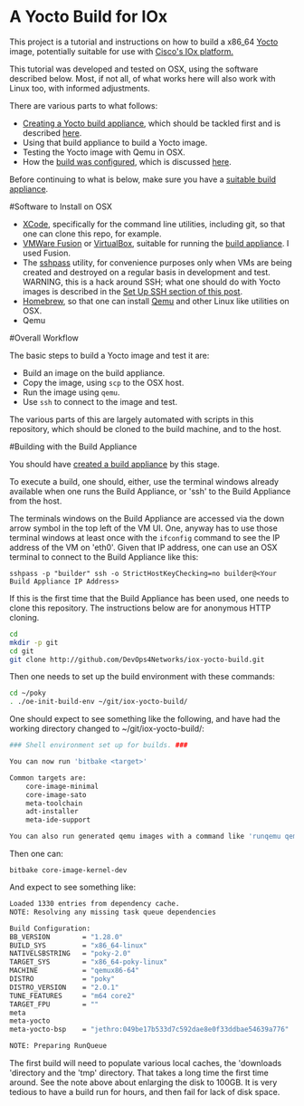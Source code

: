 # A Yocto Build for IOx

This project is a tutorial and instructions on how to build a x86_64 [Yocto](http://www.yoctoproject.org) image, potentially suitable for use with [Cisco's IOx platform.](https://communities.cisco.com/community/developer/iox)

This tutorial was developed and tested on OSX, using the software described below. Most, if not all, of what works here will also work with Linux too, with informed adjustments.

There are various parts to what follows:

 - [Creating a Yocto build appliance](CreatingBuildAppliance.md), which should be tackled first and
 is described [here](CreatingBuildAppliance.md).
 - Using that build appliance to build a Yocto image.
 - Testing the Yocto image with Qemu in OSX.
 - How the [build was configured](BuildConfiguration.md), which is discussed [here](BuildConfiguration.md).

Before continuing to what is below, make sure you have a [suitable
build appliance](CreatingBuildAppliance.md).

#Software to Install on OSX

 - [XCode](https://developer.apple.com/xcode/), specifically for the command line utilities, including git, so that one can clone this repo, for example.
 - [VMWare Fusion](http://store.vmware.com/store/vmwde/en_IE/pd/productID.323416600) or [VirtualBox](https://www.virtualbox.org), suitable for running the [build appliance](CreatingBuildAppliance.md). I used Fusion.
 - The [sshpass](http://sourceforge.net/projects/sshpass/) utility, for convenience purposes only when VMs are being created and destroyed on a regular basis in development and test. WARNING, this is a hack around SSH; what one should do with Yocto images is described in the [Set Up SSH section of this post](https://maniacbug.wordpress.com/2012/08/03/yocto/).
 - [Homebrew](http://brew.sh), so that one can install
   [Qemu](http://wiki.qemu.org/Main_Page) and other Linux like
   utilities on OSX.
 - Qemu   

#Overall Workflow

The basic steps to build a Yocto image and test it are:

 - Build an image on the build appliance.
 - Copy the image, using `scp` to the OSX host.
 - Run the image using `qemu`.
 - Use `ssh` to connect to the image and test.
 
The various parts of this are largely automated with scripts in this repository, which should be cloned to the build machine, and to the host.

#Building with the Build Appliance

You should have [created a build appliance](CreatingBuildAppliance.md) by this stage.

To execute a build, one should, either, use the terminal windows already available when one runs the Build Appliance, or 'ssh' to the Build Appliance from the host.

The terminals windows on the Build Appliance are accessed via the down arrow symbol in the top left of the VM UI. One, anyway has to use those terminal windows at least once with the `ifconfig` command to see the IP address of the VM on 'eth0'. Given that IP address, one can use an OSX terminal to connect to the Build Appliance like this:

`sshpass -p "builder" ssh -o StrictHostKeyChecking=no builder@<Your Build Appliance IP Address>`

If this is the first time that the Build Appliance has been used, one needs to clone this repository. The instructions below are for anonymous HTTP cloning.

```bash
cd
mkdir -p git
cd git
git clone http://github.com/DevOps4Networks/iox-yocto-build.git
```

Then one needs to set up the build environment with these commands:

```bash
cd ~/poky
. ./oe-init-build-env ~/git/iox-yocto-build/
```

One should expect to see something like the following, and have had the working directory changed to ~/git/iox-yocto-build/:

```bash
### Shell environment set up for builds. ###

You can now run 'bitbake <target>'

Common targets are:
    core-image-minimal
    core-image-sato
    meta-toolchain
    adt-installer
    meta-ide-support

You can also run generated qemu images with a command like 'runqemu qemux86'
```

Then one can:

`bitbake core-image-kernel-dev`

And expect to see something like:

```bash
Loaded 1330 entries from dependency cache.
NOTE: Resolving any missing task queue dependencies

Build Configuration:
BB_VERSION        = "1.28.0"
BUILD_SYS         = "x86_64-linux"
NATIVELSBSTRING   = "poky-2.0"
TARGET_SYS        = "x86_64-poky-linux"
MACHINE           = "qemux86-64"
DISTRO            = "poky"
DISTRO_VERSION    = "2.0.1"
TUNE_FEATURES     = "m64 core2"
TARGET_FPU        = ""
meta              
meta-yocto        
meta-yocto-bsp    = "jethro:049be17b533d7c592dae8e0f33ddbae54639a776"

NOTE: Preparing RunQueue
```

The first build will need to populate various local caches, the 'downloads 'directory and the 'tmp' directory. That takes a long time the first time around. See the note above about enlarging the disk to 100GB. It is very tedious to have a build run for hours, and then fail for lack of disk space.
